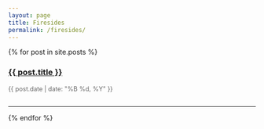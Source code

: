 ```yaml
---
layout: page
title: Firesides
permalink: /firesides/
---
```


{% for post in site.posts %}
  <div style="margin-bottom: 2em;">
    <h3><a href="{{ post.url }}">{{ post.title }}</a></h3>
    <p style="color: #666; font-size: 0.9em;">{{ post.date | date: "%B %d, %Y" }}</p>
  </div>
  <hr>
{% endfor %}
